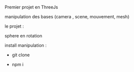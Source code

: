 Premier projet en ThreeJs

manipulation des bases (camera , scene, mouvement, mesh)


le projet :

sphere en rotation 

install manipulation :

- git clone 

- npm i 
